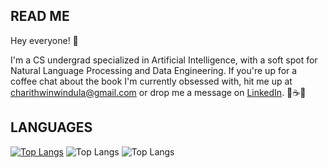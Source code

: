 <h2>READ ME</h2>

<p>Hey everyone! 👋</br></p> 
<p>I'm a CS undergrad specialized in Artificial Intelligence, with a soft spot for Natural Language Processing and Data Engineering. If you're up for a coffee chat about the book I'm currently obsessed with, hit me up at <a href="mailto:charithwinwindula@gmail.com">charithwinwindula@gmail.com</a> or drop me a message on <a href="https://www.linkedin.com/in/windulad/" target="_blank">LinkedIn</a>. 🚀☕📖</p>

<h2>LANGUAGES</h2>
  
  [![Top Langs](https://github-readme-stats-sigma-five.vercel.app/api/top-langs/?username=windulad&layout=compact&theme=tokyonight&hide_border=true)](https://github.com/anuraghazra/github-readme-stats)
  ![Top Langs](https://github-readme-stats.vercel.app/api/top-langs/?username=windulad&layout=compact)
  ![Top Langs](https://github-readme-stats.vercel.app/api/top-langs/?username=windulad&layout=compact&langs_count=30&theme=tokyonight&hide_border=true)


<!---
winduladissanayake/winduladissanayake is a ✨ special ✨ repository because its `README.md` (this file) appears on your GitHub profile.
You can click the Preview link to take a look at your changes.
--->

